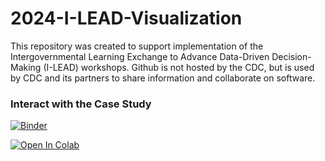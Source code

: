 # 2024-I-LEAD-Visualization

This repository was created to support implementation of the Intergovernmental Learning Exchange to Advance Data-Driven Decision-Making (I-LEAD) workshops. Github is not hosted by the CDC, but is used by CDC and its partners to share information and collaborate on software.

### Interact with the Case Study

[![Binder](https://beta.mybinder.org/badge.svg)](https://beta.mybinder.org/v2/gh/PHI-Case-Studies/2024-I-LEAD-Visualization/master)

[![Open In Colab](https://colab.research.google.com/assets/colab-badge.svg)](https://colab.research.google.com/github/PHI-Case-Studies/2024-I-LEAD-Visualization/master/)
